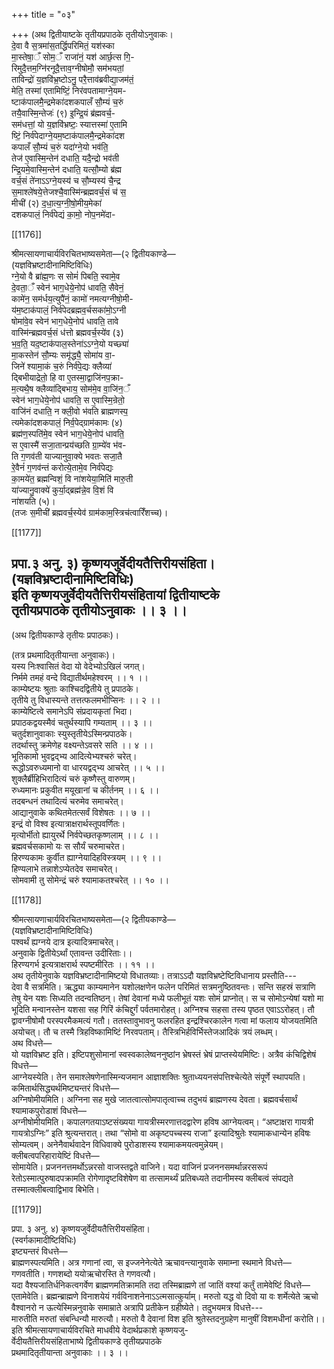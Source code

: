 +++
title = "०३"

+++
(अथ द्वितीयाष्टके तृतीयप्रपाठके तृतीयोऽनुवाकः।  
दे॒वा वै स॒त्रमा॑स॒तर्द्धिपरिमितं॒ यश॑स्का  
मा॒स्तेषा॒ँ सोम॒ँ राजा॑नं॒ यश॑ आर्छ॒त्स गि॒-  
रिमुदै॒त्तम॒ग्नि॑रनूदै॒त्ताव॒ग्नीषोमौ॒ सम॑भयतां॒  
ताविन्द्रो॑ य॒ज्ञवि॑भ्र॒ष्टोऽनु॒ परै॒त्ताव॑ब्रवीद्या॒जम॑तं॒  
मेति॒ तस्मा॑ एतामिष्टिं॒ निर॑वपतामाग्ने॒यम-  
ष्टाक॑पालमै॒न्द्रमेका॑दशकपालँ सौ॒म्यं च॒रुं  
तयै॒वास्मि॒न्तेजः॑ (९) इ॒न्द्रि॒यं ब्र॑ह्मवर्च॒-  
सम॑धत्तां॒ यो य॒ज्ञवि॑भ्रष्टः॒ स्यात्तस्मा॑ ए॒तामि  
ष्टिं॒ निर्व॑पेदाग्ने॒यम॒ष्टाक॑पालमै॒न्द्रमेका॑दश  
कपालँ सौ॒म्यं च॒रुं यदा॑ग्ने॒यो भव॑ति॒  
तेज॑ ए॒वास्मि॒न्तेन॑ दधाति॒ यदै॒न्द्रो भव॑ती  
न्द्रि॒यमे॒वास्मि॒न्तेन॑ दधाति॒ यत्सौ॒म्यो ब्र॑ह्म  
वर्च॒सं ते॑नाऽऽग्ने॒यस्य॑ च सौ॒म्यस्य॑ चै॒न्द्र  
स॒माश्ले॑षये॒त्तेजश्चै॒वास्मि॑न्ब्रह्मवर्च॒सं च॑ स॒  
मीची॑ (२) द॒धा॒त्य॒ग्नी॒षो॒मीय॒मेका॑  
दशकपालं॒ निर्व॑पेद्यं का॒मो॒ नोप॒नमे॑दा-

[[1176]]

श्रीमत्सायणाचार्यविरचितभाष्यसमेता—(२ द्वितीयकाण्डे—  
(यज्ञविभ्रष्टादीनामिष्टिविधिः)  
ग्ने॒यो वै ब्रा॑ह्म॒णः स सोमं॑ पिबति॒ स्वामे॒व  
दे॒वता॒ँ स्वेन॑ भाग॒धेये॒नोप॑ धावति॒ सैवेनं॒  
कामे॑न॒ सम॑र्धय॒त्युपै॑नं॒ कामो॑ नमत्यग्नीषो॒मी-  
य॑म॒ष्टाक॑पालं॒ निर्व॑पेदब्रह्मव॒र्चसका॑मो॒ऽग्नी  
षोमा॑वे॒व स्वेन॑ भाग॒धेये॒नोप॑ धावति॒ तावे  
वास्मि॑न्ब्रह्मवर्च॒सं ध॑त्तो ब्रह्मवर्च॒स्ये॑व (३)  
भ॒व॒ति॒ यद॒ष्टाक॑पाल॒स्तेना॑ऽऽग्ने॒यो यच्छ्या॑  
मा॒कस्तेन॑ सौ॒म्यः समृ॑द्ध्यै॒ सोमा॑य वा॒-  
जिने॑ श्यामा॒कं च॒रुं निर्व॑पे॒द्यः क्लैव्या॑  
द्बिभीयाद्रेतो॒ हि वा ए॒तस्मा॒द्वाजि॑नप॒क्रा-  
म॒त्यथै॒ष क्लैव्या॑द्बिभाय॒ सोम॑मे॒व वा॒जि॑न॒ँ  
स्वेन॑ भाग॒धेये॒नोप॑ धावति॒ स ए॒वास्मि॒न्रेतो॒  
वाजि॑नं दधाति॒ न क्ली॒वो भ॑वति ब्राह्मणस्प॒  
त्यमेका॑दशकपालं॒ निर्व॒पेद्ग्राम॑कामः (४)  
ब्रह्म॑ण॒स्पति॑मे॒व स्वेन॑ भाग॒धेये॒नोप॑ धावति॒  
स ए॒वास्मै॑ सजा॒तान्प्रय॑च्छति ग्रा॒म्ये॑व भ॑व-  
ति ग॒णव॑ती याज्यानुवा॒क्ये भवतः सजा॒तै  
रे॒वैनं॑ ग॒णव॑न्तं करोत्ये॒तामे॒व निर्व॑पेद्यः  
का॒मये॑त॒ ब्रह्मन्विशं॒ वि ना॑शयेया॒मिति॑ मारु॒ती  
या॑ज्यानु॒वाक्ये॑ कुर्या॒द्ब्रह्म॑न्ने॒व वि॒शं वि  
ना॑शयति (५)।  
(तजः स॒मीची॑ ब्रह्मवर्च॒स्येव॑ ग्राम॑काम॒स्त्रिच॑त्वारिँशच्च)।

[[1177]]

प्रपा.३ अनु. ३) कृष्णयजुर्वेदीयतैत्तिरीयसंहिता।  
(यज्ञविभ्रष्टादीनामिष्टिविधिः)  
इति कृष्णयजुर्वेदीयतैत्तिरीयसंहितायां द्वितीयाष्टके  
तृतीयप्रपाठके तृतीयोऽनुवाकः ।। ३ ।।  
-------

(अथ द्वितीयकाण्डे तृतीयः प्रपाठकः)।  

(तत्र प्रथमादितृतीयान्ता अनुवाकः)।  
यस्य निःश्वासितं वेदा यो वेदेभ्योऽखिलं जगत्।  
निर्ममे तमहं वन्दे विद्यातीर्थमहेश्वरम् ।। १ ।।  
काम्येष्टयः श्रुताः काश्चिदद्वितीये तु प्रपाठके।  
तृतीये तु विधास्यन्ते तत्तत्फलमभीप्सिनः ।। २ ।।  
काम्येष्टित्वे समानेऽपि संप्रदायकृतां भिदा।  
प्रपाठकद्वयस्मैवं चतुर्थस्यापि गम्यताम् ।। ३ ।।  
चतुर्दशानुवाकाः स्युस्तृतीयेऽस्मिन्प्रपाठके।  
तदर्थास्तु क्रमेणेह वक्ष्यन्तेऽवसरे सति ।। ४ ।।  
भूतिकामो भुवद्वद्भ्य आदित्येभ्यश्चरुं चरेत्।  
रूद्धोऽवरुध्यमानो वा धारयद्वद्भ्य आचरेत् ।। ५ ।।  
शुक्लैर्ब्रीहिभिरादित्यं चरुं कृष्णैस्तु वारुणम्।  
रुध्यमानः प्रकुवीत मयूखानां च कीर्तनम् ।। ६ ।।  
तदबन्धनं तथादित्यं चरुमेव समाचरेत्।  
आद्यानुवाके कथितमेतत्सर्वं विशेषतः ।। ७ ।।  
इन्द्रं वो विश्व इत्यात्राक्षरार्थस्तूपवर्णितः।  
मृत्योर्भीतो ह्यायुरर्थे निर्वपेच्छतकृष्णलाम् ।। ८ ।।  
ब्रह्मवर्चसकामो यः स सौर्यं चरुमाचरेत।  
हिरण्यकामः कुर्वीत ह्याग्नेयादिहविस्त्रयम् ।। ९ ।।  
हिण्यलाभे तन्नाशेऽप्येतदेव समाचरेत्।  
सोमवामी तु सोमेन्द्रं चरुं श्यामाकतश्चरेत् ।। १० ।।

[[1178]]

श्रीमत्सायणाचार्यविरचितभाष्यसमेता—(२ द्वितीयकाण्डे—  
(यज्ञविभ्रष्टादीनामिष्टिविधिः)  
पश्वर्थं ह्यग्नये दात्र इत्यादित्रमाचरेत्।  
अनुवाके द्वितीयेऽर्थां एतावन्त उदीरिताः।।  
हिरण्यगर्भ इत्यत्राक्षरार्थ स्पष्टमीरितः ।। ११ ।।  
अथ तृतीयेनुवाके यज्ञविभ्रष्टादीनामिष्टयो विधातव्याः। तत्राऽऽदौ यज्ञविभ्रष्टेष्टिविधानाय प्रस्तौति---  
देवा वै सत्रमिति। ऋद्ध्या काम्यमानेन यशोलक्षणेन फलेन परिमितं सत्रमनुष्ठितवन्तः। सन्ति सहस्रं सत्राणि तेषु येन यशः सिध्यति तदन्वतिष्ठन्। तेषां देवानां मध्ये फलीभूतं यशः सोमं प्राप्नोत्। स च सोमोऽन्येषां यशो मा भूदिति मन्वानस्तेन यशसा सह गिरिं कंचिद्दुर्गं पर्वतमारोहत्। अग्निश्च सहसा तस्य पृष्ठत एवाऽऽरोहत्। तौ द्वावग्नीषोमौ परस्परमैकमत्यं गतौ। ततस्तावुभावनु फलरहित इन्द्रश्चिरकालेन गत्वा मां फलाय योजयतमिति अयोचत्। तौ च तस्मै त्रिहविष्कामिष्टिं निरवपताम्। तैस्त्रिभिर्हविर्भिस्तेजआदिकं त्रयं लब्धम्।  
अथ विधत्ते—  
यो यज्ञविभ्रष्ट इति। इष्टिपशुसोमानां स्वस्वकालेष्वननुष्ठांन भ्रेषस्तं भ्रेषं प्राप्तस्येयमिष्टिः। अत्रैव कंचिद्विशेषं विधत्ते—  
आग्नेयस्येति। तेन समाश्लेषणेनास्मिन्यजमान आज्ञाशक्तिः श्रुताध्ययनसंपत्तिश्चेत्येते संपूर्णे स्थापयति। कमितार्थसिद्ध्यर्थमिष्ट्यन्तरं विधत्ते—  
अग्निषोमीयमिति। अग्निना सह मुखे जातत्वात्सोमपातृत्वाच्च तदुभयं ब्राह्मणस्य देवता। ब्रह्मवर्चसार्थं श्यामाकपुरोडाशं विधत्ते—  
अग्नीषोमीयमिति। कपालगतयाऽष्टसंख्यया गायत्रीस्मरणात्तदद्वारेण हविष आग्नेयत्वम्। “अष्टाक्षरा गायत्री गायत्रोऽग्निः” इति श्रुत्यन्तरात्। तथा “सोमो वा अकृष्टपच्चस्य राजा” इत्यादिश्रुतेः श्यामाकधान्येन हविषः सोम्यत्वम्। अनेनैवार्थवादेन विधिवाक्ये पुरोडाशस्य श्यामाकमयत्वमुन्नेयम्।  
क्लीबत्वपरिहारायेष्टिं विधत्ते—  
सोमायेति। प्रजननत्तमर्थोऽन्नरसो वाजस्तद्वते वाजिने। यदा वाजिनं प्रजननसमर्थान्नरसरूपं रेतोऽस्मात्पुरुषादपक्रामति रोगेणादृष्टविशेषेण वा तत्सामर्थ्यं प्रतिबध्यते तदानीमस्य क्लीबत्वं संपद्यते तस्मात्क्लीबत्वाद्विभाव बिभेति।

[[1179]]

प्रपा. ३ अनु. ४) कृष्णयजुर्वेदीयतैत्तिरीयसंहिता।  
(स्वर्गकामादीष्टिविधिः)  
इष्ट्यन्तरं विधत्ते—  
ब्राह्मणस्पत्यमिति। अत्र गणानां त्वा, स इज्जनेनेत्येते ऋचावन्त्यानुवाके समाम्ना स्थमाने विधत्ते—  
गणवतीति। गणशब्दो ययोऋचोरस्ति ते गणवत्यौ।  
यदा वैश्यजातिर्धनिकत्वगर्वेण ब्राह्मणमतिक्रामति तदा तस्मिब्राह्मणे तां जातिं वश्यां कर्तुं तामेवेष्टिं विधत्ते—  
एतामेवेति। ब्रह्मन्ब्राह्मणे विनाशयेयं गर्वविनाशनेनाऽऽत्मसात्कुर्याम्। मरुतो यद्ध वो दिवो या वः शर्मेत्येते ऋचो वैश्वानरो न ऊत्येस्मिन्ननुवाके समाम्राते अत्रापि प्रतीकेन ग्रहीष्येते। तदुभयमत्र विधत्ते---  
मारुतीति मरुतां संबन्धिन्यौ मारुत्यौ। मरुतो वै देवानां विश इति श्रुतेस्तदनुग्रहेण मानुषीं विशमधीनां करोति।।  
इति श्रीमत्सायणाचार्यविरचिते माधवीये वेदार्थप्रकाशे कृष्णयजु-  
र्वेदीयतैत्तिरीयसंहिताभाष्ये द्वितीयकाण्डे तृतीयप्रपाठके  
प्रथमादितृतीयान्ता अनुवाकाः ।। ३ ।।  
